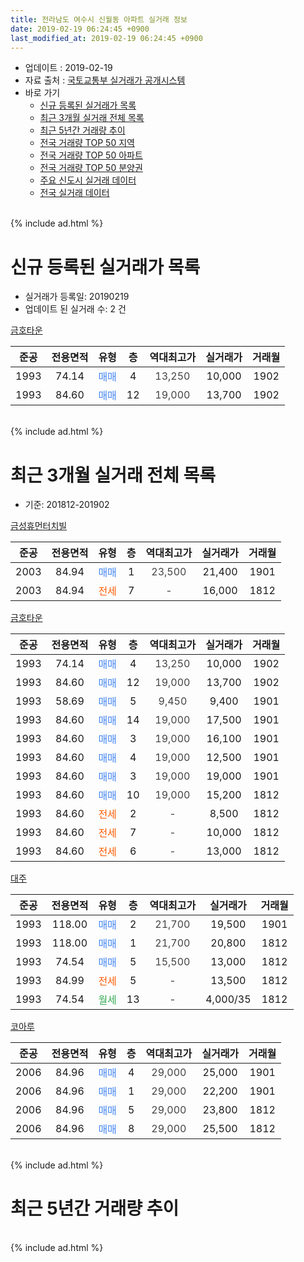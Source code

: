 ```yaml
---
title: 전라남도 여수시 신월동 아파트 실거래 정보
date: 2019-02-19 06:24:45 +0900
last_modified_at: 2019-02-19 06:24:45 +0900
---
```


* 업데이트 : 2019-02-19
* 자료 출처 : [국토교통부 실거래가 공개시스템](http://rt.molit.go.kr)
* 바로 가기
    * [신규 등록된 실거래가 목록](#신규-등록된-실거래가-목록)
    * [최근 3개월 실거래 전체 목록](#최근-3개월-실거래-전체-목록)
    * [최근 5년간 거래량 추이](#최근-5년간-거래량-추이)
    * [전국 거래량 TOP 50 지역](https://inasie.github.io/apt-trade-info/최근-3개월-전국에서-가장-거래가-많이-발생한-지역)
    * [전국 거래량 TOP 50 아파트](https://inasie.github.io/apt-trade-info/최근-3개월-전국에서-가장-거래가-많이-발생한-아파트)
    * [전국 거래량 TOP 50 분양권](https://inasie.github.io/apt-trade-info/최근-3개월-전국에서-가장-거래가-많이-발생한-분양권)
    * [주요 신도시 실거래 데이터](https://inasie.github.io/apt-trade-info/주요-신도시)
    * [전국 실거래 데이터](https://inasie.github.io/apt-trade-info/전국)
<br>
{% include ad.html %}
<br>

# 신규 등록된 실거래가 목록
* 실거래가 등록일: 20190219
* 업데이트 된 실거래 수: 2 건


[금호타운](https://search.naver.com/search.naver?query=%EC%A0%84%EB%9D%BC%EB%82%A8%EB%8F%84+%EC%97%AC%EC%88%98%EC%8B%9C+%EC%8B%A0%EC%9B%94%EB%8F%99+%EA%B8%88%ED%98%B8%ED%83%80%EC%9A%B4)

|준공|전용면적|유형|층|역대최고가|실거래가|거래월|
|:---:|:---:|:---:|:---:|:---:|:---:|:---:|
|1993|74.14|<span style="color:#4285f3">매매</span>|4|<span style="color:#444444">13,250</span>|10,000|1902|
|1993|84.60|<span style="color:#4285f3">매매</span>|12|<span style="color:#444444">19,000</span>|13,700|1902|


<br>
{% include ad.html %}
<br>

# 최근 3개월 실거래 전체 목록
* 기준: 201812-201902


[금성휴먼터치빌](https://search.naver.com/search.naver?query=%EC%A0%84%EB%9D%BC%EB%82%A8%EB%8F%84+%EC%97%AC%EC%88%98%EC%8B%9C+%EC%8B%A0%EC%9B%94%EB%8F%99+%EA%B8%88%EC%84%B1%ED%9C%B4%EB%A8%BC%ED%84%B0%EC%B9%98%EB%B9%8C)

|준공|전용면적|유형|층|역대최고가|실거래가|거래월|
|:---:|:---:|:---:|:---:|:---:|:---:|:---:|
|2003|84.94|<span style="color:#4285f3">매매</span>|1|<span style="color:#444444">23,500</span>|21,400|1901|
|2003|84.94|<span style="color:#ff5a00">전세</span>|7|<span style="color:#444444">-</span>|16,000|1812|

[금호타운](https://search.naver.com/search.naver?query=%EC%A0%84%EB%9D%BC%EB%82%A8%EB%8F%84+%EC%97%AC%EC%88%98%EC%8B%9C+%EC%8B%A0%EC%9B%94%EB%8F%99+%EA%B8%88%ED%98%B8%ED%83%80%EC%9A%B4)

|준공|전용면적|유형|층|역대최고가|실거래가|거래월|
|:---:|:---:|:---:|:---:|:---:|:---:|:---:|
|1993|74.14|<span style="color:#4285f3">매매</span>|4|<span style="color:#444444">13,250</span>|10,000|1902|
|1993|84.60|<span style="color:#4285f3">매매</span>|12|<span style="color:#444444">19,000</span>|13,700|1902|
|1993|58.69|<span style="color:#4285f3">매매</span>|5|<span style="color:#444444">9,450</span>|9,400|1901|
|1993|84.60|<span style="color:#4285f3">매매</span>|14|<span style="color:#444444">19,000</span>|17,500|1901|
|1993|84.60|<span style="color:#4285f3">매매</span>|3|<span style="color:#444444">19,000</span>|16,100|1901|
|1993|84.60|<span style="color:#4285f3">매매</span>|4|<span style="color:#444444">19,000</span>|12,500|1901|
|1993|84.60|<span style="color:#4285f3">매매</span>|3|<span style="color:#444444">19,000</span>|19,000|1901|
|1993|84.60|<span style="color:#4285f3">매매</span>|10|<span style="color:#444444">19,000</span>|15,200|1812|
|1993|84.60|<span style="color:#ff5a00">전세</span>|2|<span style="color:#444444">-</span>|8,500|1812|
|1993|84.60|<span style="color:#ff5a00">전세</span>|7|<span style="color:#444444">-</span>|10,000|1812|
|1993|84.60|<span style="color:#ff5a00">전세</span>|6|<span style="color:#444444">-</span>|13,000|1812|

[대주](https://search.naver.com/search.naver?query=%EC%A0%84%EB%9D%BC%EB%82%A8%EB%8F%84+%EC%97%AC%EC%88%98%EC%8B%9C+%EC%8B%A0%EC%9B%94%EB%8F%99+%EB%8C%80%EC%A3%BC)

|준공|전용면적|유형|층|역대최고가|실거래가|거래월|
|:---:|:---:|:---:|:---:|:---:|:---:|:---:|
|1993|118.00|<span style="color:#4285f3">매매</span>|2|<span style="color:#444444">21,700</span>|19,500|1901|
|1993|118.00|<span style="color:#4285f3">매매</span>|1|<span style="color:#444444">21,700</span>|20,800|1812|
|1993|74.54|<span style="color:#4285f3">매매</span>|5|<span style="color:#444444">15,500</span>|13,000|1812|
|1993|84.99|<span style="color:#ff5a00">전세</span>|5|<span style="color:#444444">-</span>|13,500|1812|
|1993|74.54|<span style="color:#34a853">월세</span>|13|<span style="color:#444444">-</span>|4,000/35|1812|

[코아루](https://search.naver.com/search.naver?query=%EC%A0%84%EB%9D%BC%EB%82%A8%EB%8F%84+%EC%97%AC%EC%88%98%EC%8B%9C+%EC%8B%A0%EC%9B%94%EB%8F%99+%EC%BD%94%EC%95%84%EB%A3%A8)

|준공|전용면적|유형|층|역대최고가|실거래가|거래월|
|:---:|:---:|:---:|:---:|:---:|:---:|:---:|
|2006|84.96|<span style="color:#4285f3">매매</span>|4|<span style="color:#444444">29,000</span>|25,000|1901|
|2006|84.96|<span style="color:#4285f3">매매</span>|1|<span style="color:#444444">29,000</span>|22,200|1901|
|2006|84.96|<span style="color:#4285f3">매매</span>|5|<span style="color:#444444">29,000</span>|23,800|1812|
|2006|84.96|<span style="color:#4285f3">매매</span>|8|<span style="color:#444444">29,000</span>|25,500|1812|


<br>
{% include ad.html %}
<br>

# 최근 5년간 거래량 추이


<div style="width:100%;">
    <canvas id="deal_progress" height="200"></canvas>
</div>

<script>
new Chart(document.getElementById("deal_progress"), {
    type: 'line',
    data: {
        labels: ['201402','201403','201404','201405','201406','201407','201408','201409','201410','201411','201412','201501','201502','201503','201504','201505','201506','201507','201508','201509','201510','201511','201512','201601','201602','201603','201604','201605','201606','201607','201608','201609','201610','201611','201612','201701','201702','201703','201704','201705','201706','201707','201708','201709','201710','201711','201712','201801','201802','201803','201804','201805','201806','201807','201808','201809','201810','201811','201812','201901','201902'],
        datasets: [{
            label: '매매',
            pointRadius: 1,
            data: [11, 5, 6, 11, 4, 8, 4, 6, 5, 5, 8, 10, 6, 8, 15, 13, 13, 17, 8, 12, 12, 7, 8, 16, 6, 7, 13, 8, 12, 6, 11, 8, 9, 14, 8, 6, 4, 9, 5, 9, 7, 7, 6, 9, 7, 9, 9, 13, 7, 12, 10, 10, 5, 3, 3, 9, 19, 10, 5, 9, 2],
            borderColor: "rgba(255, 201, 14, 1)",
            backgroundColor: "rgba(255, 201, 14, 0.5)",
            fill: false,
            lineTension: 0
        },{
            label: '전월세',
            pointRadius: 1,
            data: [4, 0, 4, 2, 3, 3, 4, 1, 0, 0, 1, 3, 2, 2, 0, 3, 1, 2, 4, 1, 1, 1, 5, 2, 0, 3, 0, 1, 0, 0, 1, 2, 2, 2, 1, 3, 3, 4, 1, 0, 1, 1, 2, 1, 1, 3, 1, 1, 2, 5, 3, 0, 0, 4, 1, 0, 3, 0, 6, 0, 0],
            borderColor: "rgba(0, 141, 185, 1)",
            backgroundColor: "rgba(0, 141, 185, 0.5)",
            fill: false,
            lineTension: 0
        }
        ]
    },
    options: {
        responsive: true,
        title: {
            display: false
        },
        tooltips: {
            mode: 'index',
            intersect: false
        },
        hover: {
            mode: 'nearest',
            intersect: true
        },
        scales: {
            xAxes: [{
                display: true,
                scaleLabel: {
                    display: true,
                    labelString: '년/월'
                }
            }],
            yAxes: [{
                display: true,
                ticks: {
                    suggestedMin: 0,
                },
                scaleLabel: {
                    display: true,
                    labelString: '실거래 수'
                }
            }]
        }
    }
});

</script>


<br>
{% include ad.html %}
<br>

